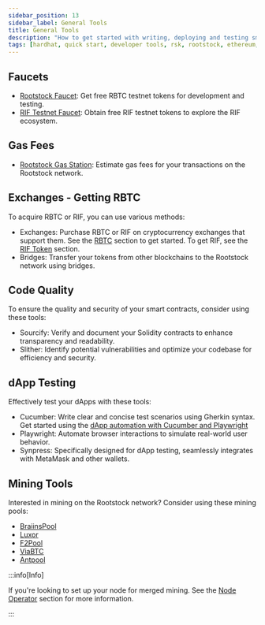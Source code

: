 ```yaml
---
sidebar_position: 13
sidebar_label: General Tools
title: General Tools
description: "How to get started with writing, deploying and testing smart contracts on Rootstock using Hardhat." 
tags: [hardhat, quick start, developer tools, rsk, rootstock, ethereum, dApps, smart contracts]
---
```


## Faucets

* [Rootstock Faucet](https://faucet.rootstock.io/): Get free RBTC testnet tokens for development and testing.
* [RIF Testnet Faucet](https://faucet.rifos.org/): Obtain free RIF testnet tokens to explore the RIF ecosystem.

## Gas Fees
* [Rootstock Gas Station](https://rskgasstation.info/?AspxAutoDetectCookieSupport=1): Estimate gas fees for your transactions on the Rootstock network.

## Exchanges - Getting RBTC

To acquire RBTC or RIF, you can use various methods:

* Exchanges: Purchase RBTC or RIF on cryptocurrency exchanges that support them. See the [RBTC](https://rootstock.io/rbtc/) section to get started. To get RIF, see the [RIF Token](https://rif.technology/rif-token/) section.
* Bridges: Transfer your tokens from other blockchains to the Rootstock network using bridges.

## Code Quality

To ensure the quality and security of your smart contracts, consider using these tools:

* Sourcify: Verify and document your Solidity contracts to enhance transparency and readability.
* Slither: Identify potential vulnerabilities and optimize your codebase for efficiency and security.

## dApp Testing

Effectively test your dApps with these tools:

* Cucumber: Write clear and concise test scenarios using Gherkin syntax. Get started using the [dApp automation with Cucumber and Playwright](/resources/tutorials/dapp-automation-cucumber)
* Playwright: Automate browser interactions to simulate real-world user behavior.
* Synpress: Specifically designed for dApp testing, seamlessly integrates with MetaMask and other wallets.

## Mining Tools

Interested in mining on the Rootstock network? Consider using these mining pools:

* [BraiinsPool](https://braiins.com/pool)
* [Luxor](https://luxor.tech/mining)
* [F2Pool](https://www.f2pool.com/)
* [ViaBTC](https://www.viabtc.com/)
* [Antpool](https://www.antpool.com/home)

:::info[Info]

If you're looking to set up your node for merged mining. See the [Node Operator](/node-operators/merged-mining/) section for more information.

:::